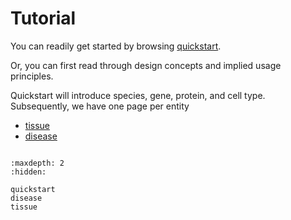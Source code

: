 # Tutorial

You can readily get started by browsing [quickstart](quickstart).

Or, you can first read through design concepts and implied usage principles.

Quickstart will introduce species, gene, protein, and cell type. Subsequently, we have one page per entity

- [tissue](tissue)
- [disease](disease)


```{include} concepts.md

```

```{toctree}
:maxdepth: 2
:hidden:

quickstart
disease
tissue
```
